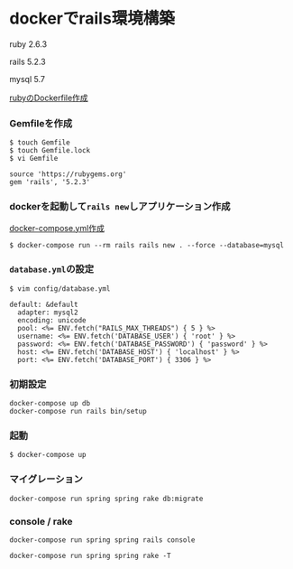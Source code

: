 # dockerでrails環境構築

ruby 2.6.3

rails 5.2.3

mysql 5.7

[rubyのDockerfile作成](Dockerfile)

### Gemfileを作成
```
$ touch Gemfile
$ touch Gemfile.lock
$ vi Gemfile

source 'https://rubygems.org'
gem 'rails', '5.2.3'
```

### dockerを起動して`rails new`しアプリケーション作成
[docker-compose.yml作成](docker-compose.yml)
```
$ docker-compose run --rm rails rails new . --force --database=mysql
```

### `database.yml`の設定
```
$ vim config/database.yml

default: &default
  adapter: mysql2
  encoding: unicode
  pool: <%= ENV.fetch("RAILS_MAX_THREADS") { 5 } %>
  username: <%= ENV.fetch('DATABASE_USER') { 'root' } %>
  password: <%= ENV.fetch('DATABASE_PASSWORD') { 'password' } %>
  host: <%= ENV.fetch('DATABASE_HOST') { 'localhost' } %>
  port: <%= ENV.fetch('DATABASE_PORT') { 3306 } %>

```
### 初期設定
```
docker-compose up db
docker-compose run rails bin/setup
```

### 起動
```
$ docker-compose up
```

### マイグレーション
```
docker-compose run spring spring rake db:migrate
```

### console / rake
```
docker-compose run spring spring rails console

docker-compose run spring spring rake -T
```

